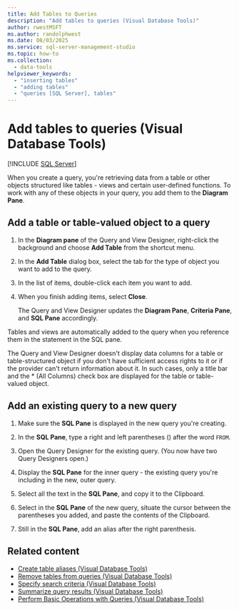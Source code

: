 ```yaml
---
title: Add Tables to Queries
description: "Add tables to queries (Visual Database Tools)"
author: rwestMSFT
ms.author: randolphwest
ms.date: 08/03/2025
ms.service: sql-server-management-studio
ms.topic: how-to
ms.collection:
  - data-tools
helpviewer_keywords:
  - "inserting tables"
  - "adding tables"
  - "queries [SQL Server], tables"
---
```


# Add tables to queries (Visual Database Tools)

[!INCLUDE [SQL Server](../includes/applies-to-version/sqlserver.md)]

When you create a query, you're retrieving data from a table or other objects structured like tables - views and certain user-defined functions. To work with any of these objects in your query, you add them to the **Diagram Pane**.

## Add a table or table-valued object to a query

1. In the **Diagram pane** of the Query and View Designer, right-click the background and choose **Add Table** from the shortcut menu.

1. In the **Add Table** dialog box, select the tab for the type of object you want to add to the query.

1. In the list of items, double-click each item you want to add.

1. When you finish adding items, select **Close**.

   The Query and View Designer updates the **Diagram Pane**, **Criteria Pane**, and **SQL Pane** accordingly.

Tables and views are automatically added to the query when you reference them in the statement in the SQL pane.

The Query and View Designer doesn't display data columns for a table or table-structured object if you don't have sufficient access rights to it or if the provider can't return information about it. In such cases, only a title bar and the * (All Columns) check box are displayed for the table or table-valued object.

## Add an existing query to a new query

1. Make sure the **SQL Pane** is displayed in the new query you're creating.

1. In the **SQL Pane**, type a right and left parentheses () after the word `FROM`.

1. Open the Query Designer for the existing query. (You now have two Query Designers open.)

1. Display the **SQL Pane** for the inner query - the existing query you're including in the new, outer query.

1. Select all the text in the **SQL Pane**, and copy it to the Clipboard.

1. Select in the **SQL Pane** of the new query, situate the cursor between the parentheses you added, and paste the contents of the Clipboard.

1. Still in the **SQL Pane**, add an alias after the right parenthesis.

## Related content

- [Create table aliases (Visual Database Tools)](create-table-aliases-visual-database-tools.md)
- [Remove tables from queries (Visual Database Tools)](remove-tables-from-queries-visual-database-tools.md)
- [Specify search criteria (Visual Database Tools)](specify-search-criteria-visual-database-tools.md)
- [Summarize query results (Visual Database Tools)](summarize-query-results-visual-database-tools.md)
- [Perform Basic Operations with Queries (Visual Database Tools)](perform-basic-operations-with-queries-visual-database-tools.md)
